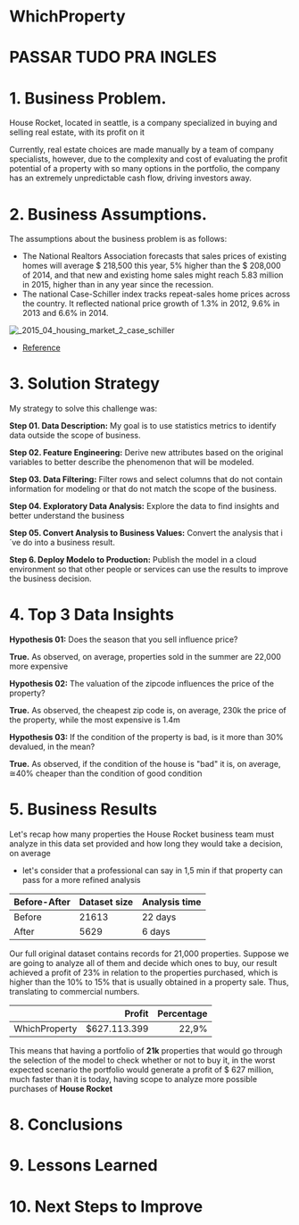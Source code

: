 # WhichProperty
# PASSAR TUDO PRA INGLES

# 1. Business Problem.

House Rocket, located in seattle, is a company specialized in buying and selling real estate, with its profit on it

Currently, real estate choices are made manually by a team of company specialists, however, due to the complexity and cost of evaluating the profit potential of a property with so many options in the portfolio, the company has an extremely unpredictable cash flow, driving investors away. 

# 2. Business Assumptions.

The assumptions about the business problem is as follows:

- The National Realtors Association forecasts that sales prices of existing homes will average $ 218,500 this year, 5% higher than the $ 208,000 of 2014, and that new and existing home sales might reach 5.83 million in 2015, higher than in any year since the recession.
- The national Case-Schiller index tracks repeat-sales home prices across the country. It reflected national price growth of 1.3% in 2012, 9.6% in 2013 and 6.6% in 2014.

![_2015_04_housing_market_2_case_schiller](https://user-images.githubusercontent.com/72039442/117127180-2430ff80-ad72-11eb-8f31-7acb474cc8f2.png)

- [Reference](https://smartasset.com/mortgage/housing-market-2015#:~:text=2015%20Forecast&text=The%20National%20Realtors%20Association%20forecasts,any%20year%20since%20the%20recession. )


   
# 3. Solution Strategy

My strategy to solve this challenge was:

**Step 01. Data Description:** My goal is to use statistics metrics to identify data outside the scope of business.

**Step 02. Feature Engineering:** Derive new attributes based on the original variables to better describe the phenomenon that will be modeled.

**Step 03. Data Filtering:** Filter rows and select columns that do not contain information for modeling or that do not match the scope of the business.

**Step 04. Exploratory Data Analysis:** Explore the data to find insights and better understand the business

**Step 05. Convert Analysis to Business Values:** Convert the analysis that i´ve do into a business result.

**Step 6. Deploy Modelo to Production:** Publish the model in a cloud environment so that other people or services can use the results to improve the business decision.

# 4. Top 3 Data Insights

**Hypothesis 01:** Does the season that you sell influence price?

**True.** As observed, on average, properties sold in the summer are 22,000 more expensive

**Hypothesis 02:**  The valuation of the zipcode influences the price of the property?

**True.** As observed, the cheapest zip code is, on average, 230k the price of the property, while the most expensive is 1.4m

**Hypothesis 03:** If the condition of the property is bad, is it more than 30% devalued, in the mean?

**True.** As observed, if the condition of the house is "bad" it is, on average, ≅40% cheaper than the condition of good condition


# 5. Business Results

Let's recap how many properties the House Rocket business team must analyze in this data set provided and how long they would take a decision, on average 
   - let's consider that a professional can say in 1,5 min if that property can pass for a more refined analysis

|Before-After   | Dataset size  | Analysis time  |        
|:--------------|:--------------|:---------------|
|Before         | 21613         | 22 days        |           
|After          | 5629          | 6 days         |           


Our full original dataset contains records for 21,000 properties. Suppose we are going to analyze all of them and decide which ones to buy, our result achieved a profit of 23% in relation to the properties purchased, which is higher than the 10% to 15% that is usually obtained in a property sale. Thus, translating to commercial numbers.

|                        | Profit            |Percentage         |
|:-----------------------|------------------:|------------------:|
| WhichProperty          | \$627.113.399  | 22,9%             |


This means that having a portfolio of **21k** properties that would go through the selection of the model to check whether or not to buy it, in the worst expected scenario the portfolio would generate a profit of $ 627 million, much faster than it is today, having scope to analyze more possible purchases of **House Rocket** 


# 8. Conclusions

# 9. Lessons Learned

# 10. Next Steps to Improve




